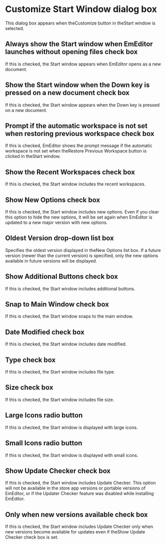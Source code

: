# Customize Start Window dialog box

This dialog box appears when theCustomize button in theStart window is selected.

## Always show the Start window when EmEditor launches without opening files check box

If this is checked, the Start window appears when EmEditor opens as a new document.

## Show the Start window when the Down key is pressed on a new document check box

If this is checked, the Start window appears when the Down key is pressed on a new document.

## Prompt if the automatic workspace is not set when restoring previous workspace check box

If this is checked, EmEditor shows the prompt message if the automatic workspace is not set when theRestore Previous Workspace button is clicked in theStart window.

## Show the Recent Workspaces check box

If this is checked, the Start window includes the recent workspaces.

## Show New Options check box

If this is checked, the Start window includes new options. Even if you clear this option to hide the new options, it will be set again when EmEditor is updated to a new major version with new options.

## Oldest Version drop-down list box

Specifies the oldest version displayed in theNew Options list box. If a future version (newer than the current version) is specified, only the new options available in future versions will be displayed.

## Show Additional Buttons check box

If this is checked, the Start window includes additional buttons.

## Snap to Main Window check box

If this is checked, the Start window snaps to the main window.

## Date Modified check box

If this is checked, the Start window includes date modified.

## Type check box

If this is checked, the Start window includes file type.

## Size check box

If this is checked, the Start window includes file size.

## Large Icons radio button

If this is checked, the Start window is displayed with large icons.

## Small Icons radio button

If this is checked, the Start window is displayed with small icons.

## Show Update Checker check box

If this is checked, the Start window includes Update Checker. This option will not be available in the store app versions or portable versions of EmEditor, or if the Updater Checker feature was disabled while installing EmEditor.

## Only when new versions available check box

If this is checked, the Start window includes Update Checker only when new versions become available for updates even if theShow Update Checker check box is set.

